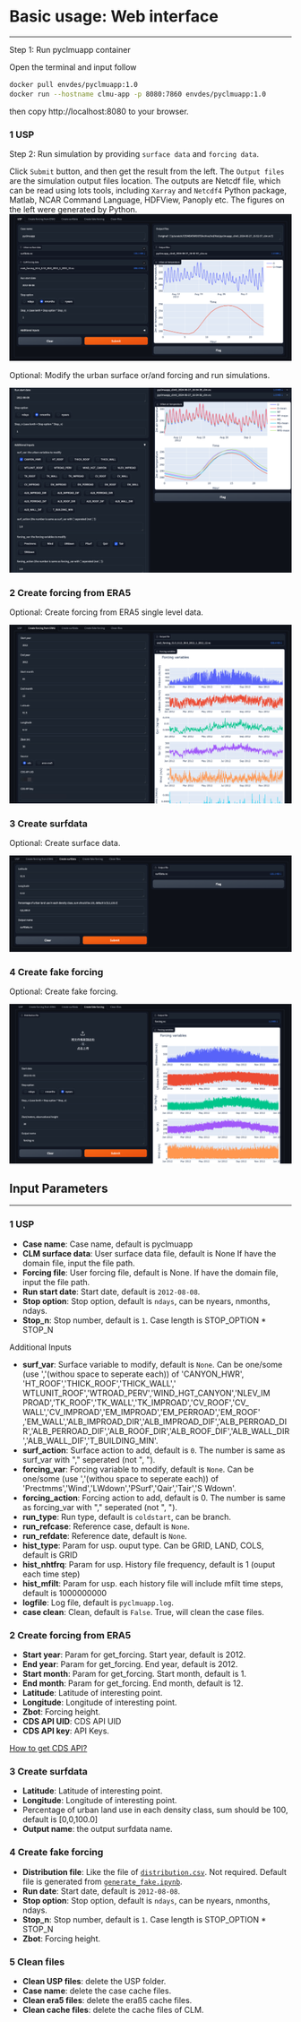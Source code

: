 # Basic usage: Web interface
---

Step 1: Run pyclmuapp container

Open the terminal and input follow

```bash
docker pull envdes/pyclmuapp:1.0
docker run --hostname clmu-app -p 8080:7860 envdes/pyclmuapp:1.0
```

then copy http://localhost:8080 to your browser.

### 1 USP
Step 2: Run simulation by providing `surface data` and `forcing data`.

Click `Submit` button, and then get the result from the left. The `Output files` are the simulation output files location. The outputs are Netcdf file, which can be read using lots tools, including `Xarray` and `Netcdf4` Python package, Matlab, NCAR Command Language, HDFView, Panoply etc. The figures on the left were generated by Python.
![run clmuapp](./fig/usp_era5.png)

Optional: Modify the urban surface or/and forcing and run simulations.

![run clmuapp](./fig/usp_surf_f.png)

### 2 Create forcing from ERA5
Optional: Create forcing from ERA5 single level data.

![run clmuapp](./fig/era5forcing.png)

### 3 Create surfdata
Optional: Create surface data.

![run clmuapp](./fig/createsurf.png)

### 4 Create fake forcing
Optional: Create fake forcing.

![run clmuapp](./fig/fakeforcing.png)

## Input Parameters
---

### 1 USP
- **Case name**: Case name, default is pyclmuapp
- **CLM surface data**: User surface data file, default is None If have the domain file, input the file path.
- **Forcing file**: User forcing file, default is None. If have the domain file, input the file path.
- **Run start date**: Start date, default is `2012-08-08`. 
- **Stop option**: Stop option, default is `ndays`, can be nyears, nmonths, ndays.
- **Stop_n**: Stop number, default is `1`. Case length is STOP_OPTION * STOP_N


Additional Inputs

- **surf_var**: Surface variable to modify, default is `None`. Can be one/some (use ','(withou space to seperate each)) of 'CANYON_HWR', 'HT_ROOF','THICK_ROOF','THICK_WALL',' WTLUNIT_ROOF','WTROAD_PERV','WIND_HGT_CANYON','NLEV_IM PROAD','TK_ROOF','TK_WALL','TK_IMPROAD','CV_ROOF','CV_ WALL','CV_IMPROAD','EM_IMPROAD','EM_PERROAD','EM_ROOF' ,'EM_WALL','ALB_IMPROAD_DIR','ALB_IMPROAD_DIF','ALB_PERROAD_DIR','ALB_PERROAD_DIF','ALB_ROOF_DIR','ALB_ROOF_DIF','ALB_WALL_DIR','ALB_WALL_DIF','T_BUILDING_MIN'.
- **surf_action**: Surface action to add, default is `0`. The number is same as surf_var with "," seperated (not ", ").
- **forcing_var**: Forcing variable to modify, default is `None`. Can be one/some (use ','(withou space to seperate each)) of 'Prectmms','Wind','LWdown','PSurf','Qair','Tair','S Wdown'.
- **forcing_action**: Forcing action to add, default is 0. The number is same as forcing_var with "," seperated (not ", ").
- **run_type**: Run type, default is `coldstart`, can be branch.
- **run_refcase**: Reference case, default is `None`.
- **run_refdate**: Reference date, default is `None`.
- **hist_type**: Param for usp. ouput type. Can be GRID, LAND, COLS, default is GRID
- **hist_nhtfrq**: Param for usp. History file frequency, default is 1 (ouput each time step)
- **hist_mfilt**: Param for usp. each history file will include mfilt time steps, default is 1000000000
- **logfile**: Log file, default is `pyclmuapp.log`.
- **case clean**: Clean, default is `False`. True, will clean the case files.

### 2 Create forcing from ERA5
- **Start year**: Param for get_forcing. Start year, default is 2012.
- **End year**: Param for get_forcing. End year, default is 2012.
- **Start month**: Param for get_forcing. Start month, default is 1.
- **End month**: Param for get_forcing. End month, default is 12.
- **Latitude**: Latitude of interesting point.
- **Longitude**: Longitude of interesting point.
- **Zbot**: Forcing height.
- **CDS API UID**: CDS API UID
- **CDS API key**: API Keys.

[How to get CDS API?](https://cds.climate.copernicus.eu/how-to-api)

### 3 Create surfdata
- **Latitude**: Latitude of interesting point.
- **Longitude**: Longitude of interesting point.
- Percentage of urban land use in each density class, sum should be 100, default is [0,0,100.0]
- **Output name**: the output surfdata name.

### 4 Create fake forcing
- **Distribution file**: Like the file of [`distribution.csv`](https://github.com/JunjieYU-UoM/CLMU_fake_forcing/blob/main/data/distribution.csv). Not required. Default file is generated from [`generate_fake.ipynb`](https://github.com/JunjieYU-UoM/CLMU_fake_forcing/blob/main/generate_fake.ipynb).
- **Run date**: Start date, default is `2012-08-08`. 
- **Stop option**: Stop option, default is `ndays`, can be nyears, nmonths, ndays.
- **Stop_n**: Stop number, default is `1`. Case length is STOP_OPTION * STOP_N
- **Zbot**: Forcing height.

### 5 Clean files

- **Clean USP files**: delete the USP folder.
- **Case name**: delete the case cache files. 
- **Clean era5 files**: delete the eraß5 cache files.
- **Clean cache files**: delete the cache files of CLM.